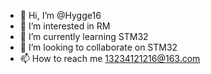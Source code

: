 - 👋 Hi, I’m @Hygge16
- 👀 I’m interested in RM
- 🌱 I’m currently learning STM32
- 💞️ I’m looking to collaborate on STM32
- 📫 How to reach me 13234121216@163.com
<!---
Hygge16/Hygge16 is a ✨ special ✨ repository because its `README.md` (this file) appears on your GitHub profile.
You can click the Preview link to take a look at your changes.
--->
